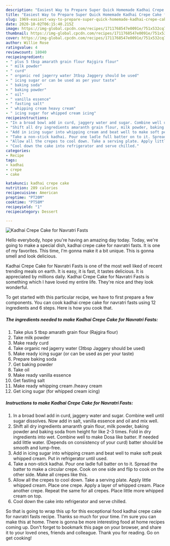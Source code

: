```yaml
---
description: "Easiest Way to Prepare Super Quick Homemade Kadhai Crepe Cake for Navratri Fasts"
title: "Easiest Way to Prepare Super Quick Homemade Kadhai Crepe Cake for Navratri Fasts"
slug: 1969-easiest-way-to-prepare-super-quick-homemade-kadhai-crepe-cake-for-navratri-fasts
date: 2020-10-02T06:15:40.215Z
image: https://img-global.cpcdn.com/recipes/1711768547e0091e/751x532cq70/kadhai-crepe-cake-for-navratri-fasts-recipe-main-photo.jpg
thumbnail: https://img-global.cpcdn.com/recipes/1711768547e0091e/751x532cq70/kadhai-crepe-cake-for-navratri-fasts-recipe-main-photo.jpg
cover: https://img-global.cpcdn.com/recipes/1711768547e0091e/751x532cq70/kadhai-crepe-cake-for-navratri-fasts-recipe-main-photo.jpg
author: Willie Rose
ratingvalue: 4
reviewcount: 18040
recipeingredient:
- " plus 5 tbsp amarath grain flour Rajgira flour"
- " milk powder"
- " curd"
- " organic red jagerry water 3tbsp Jaggery should be used"
- " icing sugar or can be used as per your taste"
- " baking soda"
- " baking powder"
- " oil"
- " vanilla essence"
- " fasting salt"
- " whipping cream heavy cream"
- " icing sugar for whipped cream icing"
recipeinstructions:
- "In a broad bowl add in curd, jaggery water and sugar. Combine well until sugar dissolves. Now add in salt, vanilla essence and oil and mix well."
- "Shift all dry ingredients amaranth grain flour, milk powder, baking powder and baking soda from height for like 2-3 times. Fold in dry ingredients into wet. Combine well to make Dosa like batter. If needed add little water. (Depends on consistency of your curd) batter should be smooth and lump-free."
- "Add in icing sugar into whipping cream and beat well to make soft peak whipped cream. Put in refrigerator until used."
- "Take a non-stick kadhai. Pour one ladle full batter on to it. Spread the batter to make a circular crepe. Cook on one side and flip to cook on the other side. Make all crepes like this."
- "Allow all the crepes to cool down. Take a serving plate. Apply little whipped cream. Place one crepe. Apply a layer of whipped cream. Place another crepe. Repeat the same for all crepes. Place little more whipped cream on top."
- "Cool down the cake into refrigerator and serve chilled."
categories:
- Recipe
tags:
- kadhai
- crepe
- cake

katakunci: kadhai crepe cake 
nutrition: 289 calories
recipecuisine: American
preptime: "PT20M"
cooktime: "PT58M"
recipeyield: "1"
recipecategory: Dessert

---
```



![Kadhai Crepe Cake for Navratri Fasts](https://img-global.cpcdn.com/recipes/1711768547e0091e/751x532cq70/kadhai-crepe-cake-for-navratri-fasts-recipe-main-photo.jpg)

Hello everybody, hope you're having an amazing day today. Today, we're going to make a special dish, kadhai crepe cake for navratri fasts. It is one of my favorites. This time, I'm gonna make it a bit unique. This is gonna smell and look delicious.

Kadhai Crepe Cake for Navratri Fasts is one of the most well liked of recent trending meals on earth. It is easy, it is fast, it tastes delicious. It is appreciated by millions daily. Kadhai Crepe Cake for Navratri Fasts is something which I have loved my entire life. They're nice and they look wonderful.




To get started with this particular recipe, we have to first prepare a few components. You can cook kadhai crepe cake for navratri fasts using 12 ingredients and 6 steps. Here is how you cook that.

<!--inarticleads1-->

##### The ingredients needed to make Kadhai Crepe Cake for Navratri Fasts:

1. Take  plus 5 tbsp amarath grain flour (Rajgira flour)
1. Take  milk powder
1. Make ready  curd
1. Take  organic red jagerry water (3tbsp Jaggery should be used)
1. Make ready  icing sugar (or can be used as per your taste)
1. Prepare  baking soda
1. Get  baking powder
1. Take  oil
1. Make ready  vanilla essence
1. Get  fasting salt
1. Make ready  whipping cream /heavy cream
1. Get  icing sugar (for whipped cream icing)




<!--inarticleads2-->

##### Instructions to make Kadhai Crepe Cake for Navratri Fasts:

1. In a broad bowl add in curd, jaggery water and sugar. Combine well until sugar dissolves. Now add in salt, vanilla essence and oil and mix well.
1. Shift all dry ingredients amaranth grain flour, milk powder, baking powder and baking soda from height for like 2-3 times. Fold in dry ingredients into wet. Combine well to make Dosa like batter. If needed add little water. (Depends on consistency of your curd) batter should be smooth and lump-free.
1. Add in icing sugar into whipping cream and beat well to make soft peak whipped cream. Put in refrigerator until used.
1. Take a non-stick kadhai. Pour one ladle full batter on to it. Spread the batter to make a circular crepe. Cook on one side and flip to cook on the other side. Make all crepes like this.
1. Allow all the crepes to cool down. Take a serving plate. Apply little whipped cream. Place one crepe. Apply a layer of whipped cream. Place another crepe. Repeat the same for all crepes. Place little more whipped cream on top.
1. Cool down the cake into refrigerator and serve chilled.




So that is going to wrap this up for this exceptional food kadhai crepe cake for navratri fasts recipe. Thanks so much for your time. I'm sure you can make this at home. There is gonna be more interesting food at home recipes coming up. Don't forget to bookmark this page on your browser, and share it to your loved ones, friends and colleague. Thank you for reading. Go on get cooking!
